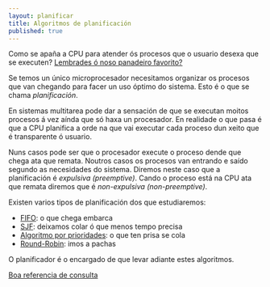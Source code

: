 ```yaml
---
layout: planificar
title: Algoritmos de planificación
published: true
---
```


Como se apaña a CPU para atender ós procesos que o usuario desexa que se executen? [Lembrades ó noso panadeiro favorito?](https://irocho.wordpress.com/2017/01/10/panadeiro-organizado/)

Se temos un único microprocesador necesitamos organizar os procesos que van chegando para facer un uso óptimo do sistema. Esto é o que se chama _planificación_.

En sistemas multitarea pode dar a sensación de que se executan moitos procesos á vez aínda que só haxa un procesador. En realidade o que pasa é que a CPU planifica a orde na que vai executar cada proceso dun xeito que é transparente ó  usuario. 

Nuns casos pode ser que o procesador execute o proceso dende que chega ata que remata. Noutros casos os procesos van entrando e saído segundo as necesidades do sistema. Diremos neste caso que a planificación é _expulsiva (preemptive)_. Cando o proceso está na CPU ata que remata diremos que é _non-expulsiva (non-preemptive)_.

Existen varios tipos de planificación dos que estudiaremos:

* [FIFO]({{site.url}}/planificar/11fifo): o que chega embarca
* [SJF]({{site.url}}/planificar/12sjf): deixamos colar ó que menos tempo precisa
* [Algoritmo por prioridades]({{site.url}}/planificar/13prioridades): o que ten prisa se cola
* [Round-Robin]({{site.url}}/planificar/14roundrobin): imos a pachas

O planificador é o encargado de que levar adiante estes algoritmos.

[Boa referencia de consulta](https://manuais.iessanclemente.net/index.php/Algoritmos_de_Planificaci%C3%B3n_da_CPU)
